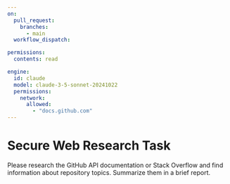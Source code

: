 ```yaml
---
on:
  pull_request:
    branches:
      - main
  workflow_dispatch:

permissions:
  contents: read

engine:
  id: claude
  model: claude-3-5-sonnet-20241022
  permissions:
    network:
      allowed:
        - "docs.github.com"
---
```


# Secure Web Research Task

Please research the GitHub API documentation or Stack Overflow and find information about repository topics. Summarize them in a brief report.
